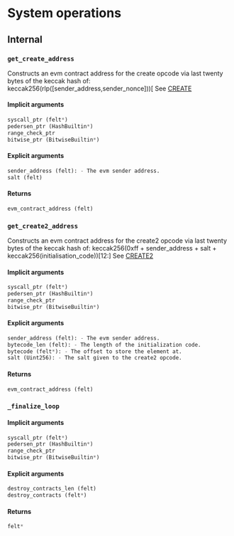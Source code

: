 



# System operations

## Internal

### `get_create_address`
  
Constructs an evm contract address for the create opcode
via last twenty bytes of the keccak hash of:
keccak256(rlp([sender_address,sender_nonce]))[
See [CREATE](https://www.evm.codes/#f0)
#### Implicit arguments
  
```python  
syscall_ptr (felt*)  
pedersen_ptr (HashBuiltin*)  
range_check_ptr  
bitwise_ptr (BitwiseBuiltin*)  
```
#### Explicit arguments
  
```python  
sender_address (felt): - The evm sender address.  
salt (felt)  
```
#### Returns
  
```python  
evm_contract_address (felt)  
```
### `get_create2_address`
  
Constructs an evm contract address for the create2 opcode
via last twenty bytes of the keccak hash of:
keccak256(0xff + sender_address + salt +
keccak256(initialisation_code))[12:]
See [CREATE2](https://www.evm.codes/#f5)
#### Implicit arguments
  
```python  
syscall_ptr (felt*)  
pedersen_ptr (HashBuiltin*)  
range_check_ptr  
bitwise_ptr (BitwiseBuiltin*)  
```
#### Explicit arguments
  
```python  
sender_address (felt): - The evm sender address.  
bytecode_len (felt): - The length of the initialization code.  
bytecode (felt*): - The offset to store the element at.  
salt (Uint256): - The salt given to the create2 opcode.  
```
#### Returns
  
```python  
evm_contract_address (felt)  
```
### `_finalize_loop`
  

#### Implicit arguments
  
```python  
syscall_ptr (felt*)  
pedersen_ptr (HashBuiltin*)  
range_check_ptr  
bitwise_ptr (BitwiseBuiltin*)  
```
#### Explicit arguments
  
```python  
destroy_contracts_len (felt)  
destroy_contracts (felt*)  
```
#### Returns
  
```python  
felt*  
```